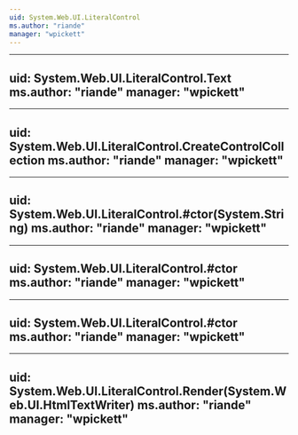 ```yaml
---
uid: System.Web.UI.LiteralControl
ms.author: "riande"
manager: "wpickett"
---
```


---
uid: System.Web.UI.LiteralControl.Text
ms.author: "riande"
manager: "wpickett"
---

---
uid: System.Web.UI.LiteralControl.CreateControlCollection
ms.author: "riande"
manager: "wpickett"
---

---
uid: System.Web.UI.LiteralControl.#ctor(System.String)
ms.author: "riande"
manager: "wpickett"
---

---
uid: System.Web.UI.LiteralControl.#ctor
ms.author: "riande"
manager: "wpickett"
---

---
uid: System.Web.UI.LiteralControl.#ctor
ms.author: "riande"
manager: "wpickett"
---

---
uid: System.Web.UI.LiteralControl.Render(System.Web.UI.HtmlTextWriter)
ms.author: "riande"
manager: "wpickett"
---
